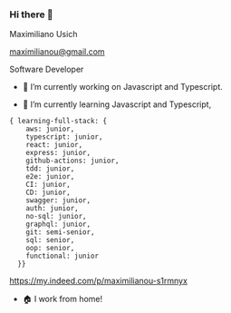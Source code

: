 ### Hi there 👋

<!--
**maximilianou/maximilianou** is a ✨ _special_ ✨ repository because its `README.md` (this file) appears on your GitHub profile.

Here are some ideas to get you started:

- 🔭 I’m currently working on ...
- 🌱 I’m currently learning ...
- 👯 I’m looking to collaborate on ...
- 🤔 I’m looking for help with ...
- 💬 Ask me about ...
- 📫 How to reach me: ...
- 😄 Pronouns: ...
- ⚡ Fun fact: ...
-->

Maximiliano Usich

maximilianou@gmail.com

Software Developer

- 🔭 I’m currently working on Javascript and Typescript.

- 🌱 I’m currently learning Javascript and Typescript, 
```
{ learning-full-stack: {
    aws: junior,
    typescript: junior, 
    react: junior,
    express: junior,
    github-actions: junior, 
    tdd: junior, 
    e2e: junior, 
    CI: junior,
    CD: junior, 
    swagger: junior, 
    auth: junior,
    no-sql: junior,
    graphql: junior,
    git: semi-senior,
    sql: senior,
    oop: senior,
    functional: junior
  }}
```
https://my.indeed.com/p/maximilianou-s1rmnyx
   
- :house: I work from home!

